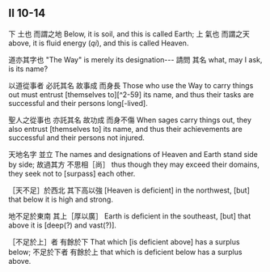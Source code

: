 ## II 10-14

下
土也
而謂之地
Below,
it is soil,
and this is called Earth;
上
氣也
而謂之天
above,
it is fluid energy (*qi*),
and this is called Heaven.

道亦其字也
"The Way" is merely its designation---
請問
其名
what, may I ask,
is its name?

以道從事者
必託其名
故事成
而身長
Those who use the Way to carry things out
must entrust \[themselves to][^2-59] its name,
and thus their tasks are successful
and their persons long[-lived].

聖人之從事也
亦託其名
故功成
而身不傷
When sages carry things out,
they also entrust [themselves to] its name,
and thus their achievements are successful
and their persons not injured.

天地名字
並立
The names and designations of Heaven and Earth
stand side by side;
故過其方
不思相［尚］
thus though they may exceed their domains,
they seek not to [surpass] each other.

［天不足］於西北
其下高以強
[Heaven is deficient] in the northwest,
[but] that below it is high and strong.

地不足於東南
其上［厚以廣］
Earth is deficient in the southeast,
[but] that above it is [deep(?) and vast(?)].

［不足於上］者
有餘於下
That which [is deficient above]
has a surplus below;
不足於下者
有餘於上
that which is deficient below
has a surplus above.
